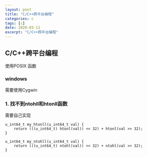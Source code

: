 ```yaml
---
layout: post
title: "C/C++跨平台编程"
categories: c
tags: [c]
date: 2020-03-11
excerpt: "C/C++跨平台编程"
---
```


## C/C++跨平台编程
使用POSIX 函数


### windows
需要使用Cygwin

### 1. 找不到ntohll和htonll函数

需要自己实现

    u_int64_t my_htonll(u_int64_t val) {
        return (((u_int64_t) htonl(val)) << 32) + htonl(val >> 32);
    }

    u_int64_t my_ntohll(u_int64_t val) {
        return (((u_int64_t) ntohl(val)) << 32) + ntohl(val >> 32);
    }
